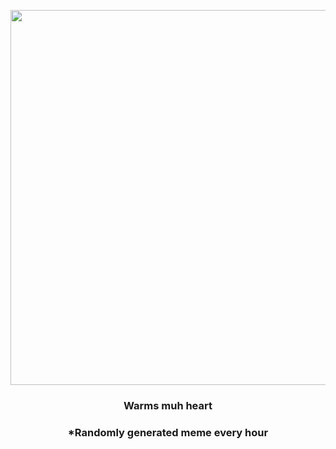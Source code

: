 <p align="center">
        <img src="https://i.redd.it/572s0t3u98l81.gif" width="600" height="600">
        </p>
        <h3 align="center">Warms muh heart</h3>
        <h3 align="center">*Randomly generated meme every hour</h3>
    